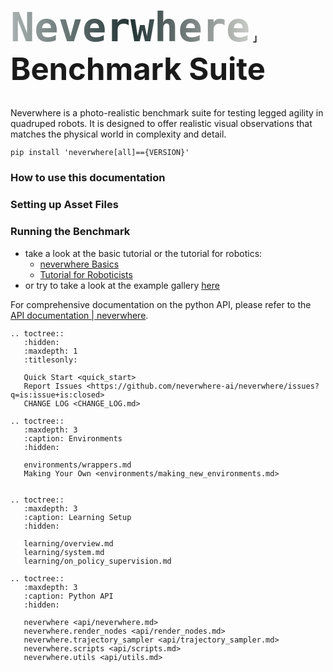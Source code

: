 <h1 class="full-width" style="font-size: 49px"><code style="font-size: 1.3em; background-clip: text; color: transparent; background-image: linear-gradient(to right, rgb(169 178 177), rgb(34 51 52), rgb(202 204 200));">Neverwhere</code> <span style="font-size: 0.3em; margin-left: -0.5em; margin-right:-0.4em;">｣</span> Benchmark Suite</h1>

<link rel="stylesheet" href="_static/title_resize.css">

Neverwhere is a photo-realistic benchmark suite for testing legged agility in quadruped robots. It is designed to offer realistic visual
observations that matches the physical world in complexity and detail.

```shell
pip install 'neverwhere[all]=={VERSION}'
```

### How to use this documentation

### Setting up Asset Files

### Running the Benchmark

- take a look at the basic tutorial or the tutorial for robotics:
    - [neverwhere Basics](environments/wrappers)
    - [Tutorial for Roboticists](environments/robotics)
- or try to take a look at the example gallery [here](examples/01_trimesh)

For comprehensive documentation on the python API, please refer to
the [API documentation | neverwhere](https://neverwhere.readthedocs.com/en/latest/api/neverwhere.html).

<!-- prettier-ignore-start -->

```{eval-rst}
.. toctree::
   :hidden:
   :maxdepth: 1
   :titlesonly:

   Quick Start <quick_start>
   Report Issues <https://github.com/neverwhere-ai/neverwhere/issues?q=is:issue+is:closed>
   CHANGE LOG <CHANGE_LOG.md>
   
.. toctree::
   :maxdepth: 3
   :caption: Environments 
   :hidden:
   
   environments/wrappers.md
   Making Your Own <environments/making_new_environments.md>
   
   
.. toctree::
   :maxdepth: 3
   :caption: Learning Setup
   :hidden:
   
   learning/overview.md
   learning/system.md
   learning/on_policy_supervision.md

.. toctree::
   :maxdepth: 3
   :caption: Python API
   :hidden:
   
   neverwhere <api/neverwhere.md>
   neverwhere.render_nodes <api/render_nodes.md>
   neverwhere.trajectory_sampler <api/trajectory_sampler.md>
   neverwhere.scripts <api/scripts.md>
   neverwhere.utils <api/utils.md>
    
```
